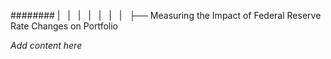######## |   |   |   |   |   |   |   ├── Measuring the Impact of Federal Reserve Rate Changes on Portfolio

*Add content here*